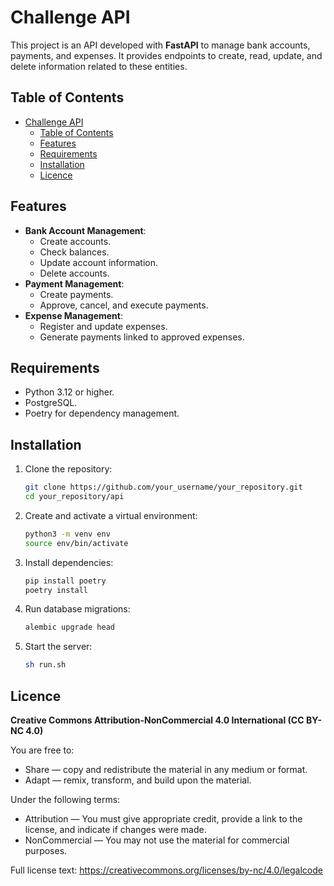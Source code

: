 # Challenge API

This project is an API developed with **FastAPI** to manage bank accounts, payments, and expenses. It provides endpoints to create, read, update, and delete information related to these entities.

## Table of Contents

- [Challenge API](#challenge-api)
  - [Table of Contents](#table-of-contents)
  - [Features](#features)
  - [Requirements](#requirements)
  - [Installation](#installation)
  - [Licence](#licence)

## Features

- **Bank Account Management**:
  - Create accounts.
  - Check balances.
  - Update account information.
  - Delete accounts.
- **Payment Management**:
  - Create payments.
  - Approve, cancel, and execute payments.
- **Expense Management**:
  - Register and update expenses.
  - Generate payments linked to approved expenses.

## Requirements

- Python 3.12 or higher.
- PostgreSQL.
- Poetry for dependency management.

## Installation

1. Clone the repository:
   ```bash
   git clone https://github.com/your_username/your_repository.git
   cd your_repository/api
2. Create and activate a virtual environment:
   ```bash
   python3 -m venv env
   source env/bin/activate
3. Install dependencies:
   ```bash
   pip install poetry
   poetry install
4. Run database migrations:
   ```bash
   alembic upgrade head
5. Start the server:
   ```bash
   sh run.sh
## Licence

**Creative Commons Attribution-NonCommercial 4.0 International (CC BY-NC 4.0)**

You are free to:
- Share — copy and redistribute the material in any medium or format.
- Adapt — remix, transform, and build upon the material.

Under the following terms:
- Attribution — You must give appropriate credit, provide a link to the license, and indicate if changes were made.
- NonCommercial — You may not use the material for commercial purposes.

Full license text: https://creativecommons.org/licenses/by-nc/4.0/legalcode
